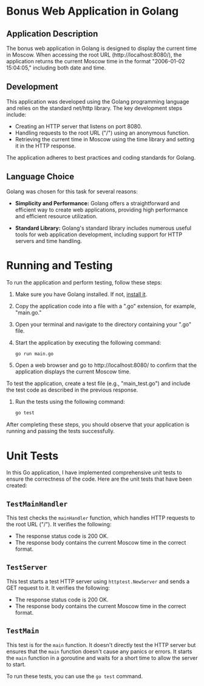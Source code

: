 # Bonus Web Application in Golang

## Application Description

The bonus web application in Golang is designed to display the current time in Moscow. When accessing the root URL (http://localhost:8080/), the application returns the current Moscow time in the format "2006-01-02 15:04:05," including both date and time.

## Development

This application was developed using the Golang programming language and relies on the standard net/http library. The key development steps include:

- Creating an HTTP server that listens on port 8080.
- Handling requests to the root URL ("/") using an anonymous function.
- Retrieving the current time in Moscow using the time library and setting it in the HTTP response.

The application adheres to best practices and coding standards for Golang.

## Language Choice

Golang was chosen for this task for several reasons:

- **Simplicity and Performance:** Golang offers a straightforward and efficient way to create web applications, providing high performance and efficient resource utilization.

- **Standard Library:** Golang's standard library includes numerous useful tools for web application development, including support for HTTP servers and time handling.

# Running and Testing

To run the application and perform testing, follow these steps:

1. Make sure you have Golang installed. If not, [install it](https://golang.org/doc/install).

2. Copy the application code into a file with a ".go" extension, for example, "main.go."

3. Open your terminal and navigate to the directory containing your ".go" file.

4. Start the application by executing the following command:

   ```bash
   go run main.go

5. Open a web browser and go to http://localhost:8080/ to confirm that the application displays the current Moscow time.

To test the application, create a test file (e.g., "main_test.go") and include the test code as described in the previous response.

1. Run the tests using the following command:

    ```bash
    go test
   
After completing these steps, you should observe that your application is running and passing the tests successfully.

# Unit Tests

In this Go application, I have implemented comprehensive unit tests to ensure the correctness of the code. Here are the unit tests that have been created:

## `TestMainHandler`

This test checks the `mainHandler` function, which handles HTTP requests to the root URL ("/"). It verifies the following:
- The response status code is 200 OK.
- The response body contains the current Moscow time in the correct format.

## `TestServer`

This test starts a test HTTP server using `httptest.NewServer` and sends a GET request to it. It verifies the following:
- The response status code is 200 OK.
- The response body contains the current Moscow time in the correct format.

## `TestMain`

This test is for the `main` function. It doesn't directly test the HTTP server but ensures that the `main` function doesn't cause any panics or errors. It starts the `main` function in a goroutine and waits for a short time to allow the server to start.

To run these tests, you can use the `go test` command.



